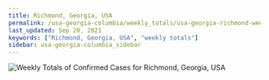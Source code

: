 ```yaml
---
title: Richmond, Georgia, USA
permalink: /usa-georgia-columbia/weekly_totals/usa-georgia-richmond-weekly_totals.html
last_updated: Sep 20, 2021
keywords: ["Richmond, Georgia, USA", "weekly totals"]
sidebar: usa-georgia-columbia_sidebar
---
```


![Weekly Totals of Confirmed Cases for Richmond, Georgia, USA](/covid_tracker/images/graphs/usa-georgia-richmond-weekly_totals_graph.png)
